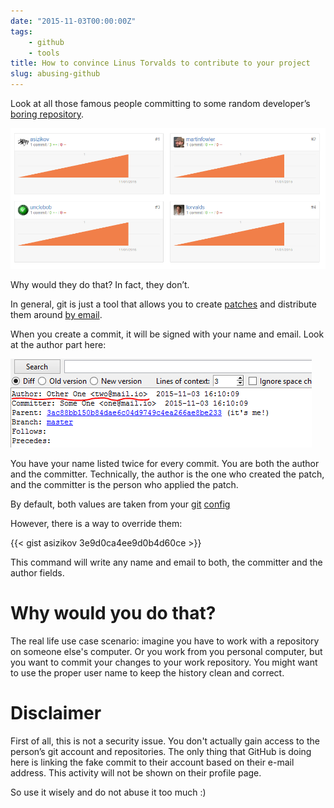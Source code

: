 ```yaml
---
date: "2015-11-03T00:00:00Z"
tags: 
    - github 
    - tools
title: How to convince Linus Torvalds to contribute to your project
slug: abusing-github
---
```


Look at all those famous people committing to some random developer’s [boring repository](https://github.com/asizikov/gang/graphs/contributors). 

![gang](/images/github-author/gang.png)

Why would they do that? In fact, they don’t. 

In general, git is just a tool that allows you to create [patches](https://git-scm.com/docs/git-format-patch) and distribute them around [by email](https://git-scm.com/docs/git-send-email).

When you create a commit, it will be signed with your name and email. Look at the author part here:

![commiter](/images/github-author/committer.png)

You have your name listed twice for every commit. You are both the author and the committer. Technically, the author is the one who created the patch, and the committer is the person who applied the patch.

By default, both values are taken from your [git](https://help.github.com/articles/setting-your-username-in-git/) [config](https://help.github.com/articles/setting-your-email-in-git/)

However, there is a way to override them:

{{< gist asizikov 3e9d0ca4ee9d0b4d60ce >}}

This command will write any name and email to both, the committer and the author fields.

# Why would you do that?

The real life use case scenario: imagine you have to work with a repository on someone else's computer. Or you work from you personal computer, but you want to commit your changes to your work repository. You might want to use the proper user name to keep the history clean and correct.

# Disclaimer

First of all, this is not a security issue. You don't actually gain access to the person’s git account and repositories. 
The only thing that GitHub is doing here is linking the fake commit to their account based on their e-mail address. This activity will not be shown on their profile page.

So use it wisely and do not abuse it too much :)

